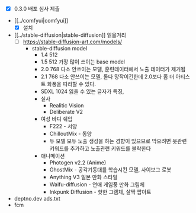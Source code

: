 - [X] 0.3.0 배포 심사 제출
- [[../comfyui|comfyui]]
  - [X] 설치
- [[../stable-diffusion|stable-diffusion]] 읽을거리
  - [ ] https://stable-diffusion-art.com/models/
    - stable-diffusion model
      - 1.4  512 
      - 1.5  512  가장 많이 쓰이는 base model
      - 2.0  768  다소 안쓰이는 모델, 훈련데이터에서 노출 데이터가 제거됨
      - 2.1  768  다소 안쓰이는 모델, 둘다 망작이긴한데 2.0보다 좀 더 아티스트 화풍을 따라할 수 있다.
      - SDXL 1024 읽을 수 있는 글자가 특징, 
      - 실사
        - Realitic Vision
        - Deliberate V2
      - 여성 바디 쉐입
        - F222 - 서양
        - ChilloutMix - 동양
        - 두 모델 모두 노출 생성을 하는 경향이 있으므로 막으려면 옷관련 키워드를 추가하고 노출관련 키워드를 블락한다
      - 애니메이션
        - Photogen v2.2 (Anime)
        - GhostMix - 공각기동대를 학습시킨 모델, 사이보그 로봇
        - Anything V3 일본 만화 스타일
        - Waifu-diffusion - 연애 게임풍 만화 그림체
        - Inkpunk Diffusion - 핫한 그램체, 살짝 팝아트
- deptno.dev ads.txt
- fcm
